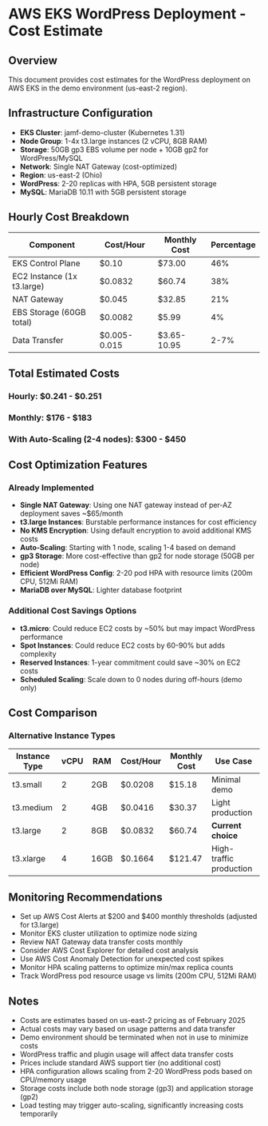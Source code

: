 # AWS EKS WordPress Deployment - Cost Estimate

## Overview
This document provides cost estimates for the WordPress deployment on AWS EKS in the demo environment (us-east-2 region).

## Infrastructure Configuration

- **EKS Cluster**: jamf-demo-cluster (Kubernetes 1.31)
- **Node Group**: 1-4x t3.large instances (2 vCPU, 8GB RAM)
- **Storage**: 50GB gp3 EBS volume per node + 10GB gp2 for WordPress/MySQL
- **Network**: Single NAT Gateway (cost-optimized)
- **Region**: us-east-2 (Ohio)
- **WordPress**: 2-20 replicas with HPA, 5GB persistent storage
- **MySQL**: MariaDB 10.11 with 5GB persistent storage

## Hourly Cost Breakdown

| Component                  | Cost/Hour    | Monthly Cost | Percentage |
| -------------------------- | ------------ | ------------ | ---------- |
| EKS Control Plane          | $0.10        | $73.00       | 46%        |
| EC2 Instance (1x t3.large) | $0.0832      | $60.74       | 38%        |
| NAT Gateway                | $0.045       | $32.85       | 21%        |
| EBS Storage (60GB total)   | $0.0082      | $5.99        | 4%         |
| Data Transfer              | $0.005-0.015 | $3.65-10.95  | 2-7%       |

## Total Estimated Costs

### Hourly: $0.241 - $0.251

### Monthly: $176 - $183

### With Auto-Scaling (2-4 nodes): $300 - $450

## Cost Optimization Features

### Already Implemented

- **Single NAT Gateway**: Using one NAT gateway instead of per-AZ deployment saves ~$65/month
- **t3.large Instances**: Burstable performance instances for cost efficiency
- **No KMS Encryption**: Using default encryption to avoid additional KMS costs
- **Auto-Scaling**: Starting with 1 node, scaling 1-4 based on demand
- **gp3 Storage**: More cost-effective than gp2 for node storage (50GB per node)
- **Efficient WordPress Config**: 2-20 pod HPA with resource limits (200m CPU, 512Mi RAM)
- **MariaDB over MySQL**: Lighter database footprint

### Additional Cost Savings Options
- **t3.micro**: Could reduce EC2 costs by ~50% but may impact WordPress performance
- **Spot Instances**: Could reduce EC2 costs by 60-90% but adds complexity
- **Reserved Instances**: 1-year commitment could save ~30% on EC2 costs
- **Scheduled Scaling**: Scale down to 0 nodes during off-hours (demo only)

## Cost Comparison

### Alternative Instance Types

| Instance Type | vCPU | RAM  | Cost/Hour | Monthly Cost | Use Case                |
| ------------- | ---- | ---- | --------- | ------------ | ----------------------- |
| t3.small      | 2    | 2GB  | $0.0208   | $15.18       | Minimal demo            |
| t3.medium     | 2    | 4GB  | $0.0416   | $30.37       | Light production        |
| t3.large      | 2    | 8GB  | $0.0832   | $60.74       | **Current choice**      |
| t3.xlarge     | 4    | 16GB | $0.1664   | $121.47      | High-traffic production |

## Monitoring Recommendations

- Set up AWS Cost Alerts at $200 and $400 monthly thresholds (adjusted for t3.large)
- Monitor EKS cluster utilization to optimize node sizing
- Review NAT Gateway data transfer costs monthly
- Consider AWS Cost Explorer for detailed cost analysis
- Use AWS Cost Anomaly Detection for unexpected cost spikes
- Monitor HPA scaling patterns to optimize min/max replica counts
- Track WordPress pod resource usage vs limits (200m CPU, 512Mi RAM)

## Notes

- Costs are estimates based on us-east-2 pricing as of February 2025
- Actual costs may vary based on usage patterns and data transfer
- Demo environment should be terminated when not in use to minimize costs
- WordPress traffic and plugin usage will affect data transfer costs
- Prices include standard AWS support tier (no additional cost)
- HPA configuration allows scaling from 2-20 WordPress pods based on CPU/memory usage
- Storage costs include both node storage (gp3) and application storage (gp2)
- Load testing may trigger auto-scaling, significantly increasing costs temporarily